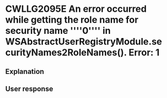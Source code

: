 # CWLLG2095E An error occurred while getting the role name for security name ''''0'''' in WSAbstractUserRegistryModule.securityNames2RoleNames().  Error: 1

## Explanation

## User response